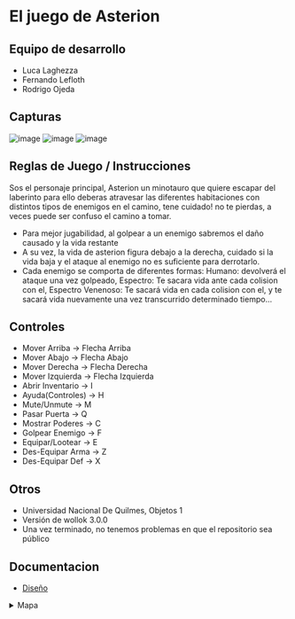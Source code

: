 # El juego de Asterion

## Equipo de desarrollo

- Luca Laghezza
- Fernando Lefloth
- Rodrigo Ojeda

## Capturas
![image](https://github.com/obj1unq/2024s1-tp-grupal-juego-grupo-1-3/assets/65262580/e783519f-4396-4b24-a9e1-fc0b3db5e30f)
![image](https://github.com/obj1unq/2024s1-tp-grupal-juego-grupo-1-3/assets/65262580/976c559e-09da-4562-98a8-58e4ec3a72cb)
![image](https://github.com/obj1unq/2024s1-tp-grupal-juego-grupo-1-3/assets/65262580/3c59b485-35da-40ff-af57-8045f1d9b171)



## Reglas de Juego / Instrucciones

Sos el personaje principal, Asterion un minotauro que quiere escapar del laberinto para ello deberas atravesar las diferentes habitaciones con distintos tipos de enemigos en el camino, tene cuidado! no te pierdas, a veces puede ser confuso el camino a tomar.
* Para mejor jugabilidad, al golpear a un enemigo sabremos el daño causado y la vida restante
* A su vez, la vida de asterion figura debajo a la derecha, cuidado si la vida baja y el ataque al enemigo no es suficiente para derrotarlo.
* Cada enemigo se comporta de diferentes formas: Humano: devolverá el ataque una vez golpeado, Espectro: Te sacara vida ante cada colision con el, Espectro Venenoso: Te sacará vida en cada colision con el, y te sacará vida nuevamente una vez transcurrido determinado tiempo...

## Controles
- Mover Arriba     -> Flecha Arriba
- Mover Abajo      -> Flecha Abajo
- Mover Derecha    -> Flecha Derecha
- Mover Izquierda  -> Flecha Izquierda
- Abrir Inventario -> I
- Ayuda(Controles) -> H
- Mute/Unmute      -> M
- Pasar Puerta     -> Q
- Mostrar Poderes  -> C
- Golpear Enemigo  -> F
- Equipar/Lootear  -> E
- Des-Equipar Arma -> Z
- Des-Equipar Def  -> X

## Otros

- Universidad Nacional De Quilmes, Objetos 1
- Versión de wollok 3.0.0
- Una vez terminado, no tenemos problemas en que el repositorio sea público

## Documentacion
- [Diseño](https://excalidraw.com/#room=dd65bdac33b1f548a284,Cp8jST4UzYUkIss8L4VWQw)


<details>
<summary>Mapa</summary>

![Mapa](https://github.com/obj1unq/2024s1-tp-grupal-juego-grupo-1-3/assets/163039600/20c3e97a-7a88-4b35-b175-9efb5dcc0fd0)
</details>
